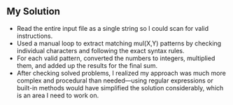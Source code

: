 ## My Solution
- Read the entire input file as a single string so I could scan for valid instructions.
- Used a manual loop to extract matching mul(X,Y) patterns by checking individual characters and following the exact syntax rules.
- For each valid pattern, converted the numbers to integers, multiplied them, and added up the results for the final sum.
- After checking solved problems, I realized my approach was much more complex and procedural than needed—using regular expressions or built-in methods would have simplified the solution considerably, which is an area I need to work on.